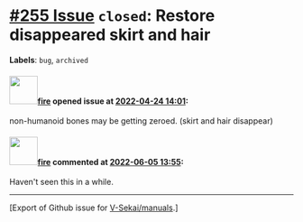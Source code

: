 # [\#255 Issue](https://github.com/V-Sekai/manuals/issues/255) `closed`: Restore disappeared skirt and hair
**Labels**: `bug`, `archived`


#### <img src="https://avatars.githubusercontent.com/u/32321?u=c2e06a3d2b49a467aa907e54aa259516440267cc&v=4" width="50">[fire](https://github.com/fire) opened issue at [2022-04-24 14:01](https://github.com/V-Sekai/manuals/issues/255):

non-humanoid bones may be getting zeroed. (skirt and hair disappear)

#### <img src="https://avatars.githubusercontent.com/u/32321?u=c2e06a3d2b49a467aa907e54aa259516440267cc&v=4" width="50">[fire](https://github.com/fire) commented at [2022-06-05 13:55](https://github.com/V-Sekai/manuals/issues/255#issuecomment-1146809410):

Haven't seen this in a while.


-------------------------------------------------------------------------------



[Export of Github issue for [V-Sekai/manuals](https://github.com/V-Sekai/manuals).]
